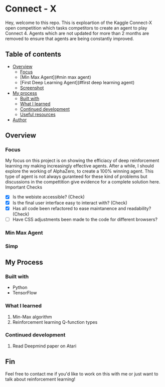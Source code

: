 
# Connect - X 

Hey, welcome to this repo. This is exploartion of the Kaggle Connect-X open competition which tasks competitors to create an agent to play Connect 4. Agents which are not updated for more than 2 months are removed to ensure that agents are being constantly improved. 



## Table of contents

- [Overview](#overview)
  - [Focus](#focus)
  - [Min Max Agent](#min max agent)
  - [First Deep Learning Agent](#first deep learning agent)
  - [Screenshot](#screenshot)
- [My process](#my-process)
  - [Built with](#built-with)
  - [What I learned](#what-i-learned)
  - [Continued development](#continued-development)
  - [Useful resources](#useful-resources)
- [Author](#author)

## Overview

### Focus
My focus on this project is on showing the efficiacy of deep reinforcement learning my making increasingly effective agents. After a while, I should explore the working of AlphaZero, to create a 100% winning agent. This type of agent is not always guranteed for these kind of problems but discussions in the compettition give evidence for a complete solution here.  
Important Checks 
- [x] Is the webiste accessible? (Check)
- [x] Is the final user interface easy to interact with? (Check)
- [x] Has all code been refactored to ease maintanence and readability? (Check)
- [ ] Have CSS adjustments been made to the code for different browsers?

### Min Max Agent

### Simp

##  My Process

### Built with

- Python
- TensorFlow


### What I learned

1. Min-Max algorithm 
2. Reinforcement learning Q-function types

### Continued development

1. Read Deepmind paper on Atari

## Fin
Feel free to contact me if you'd like to work on this with me or just want to talk about reinforcement learning!


